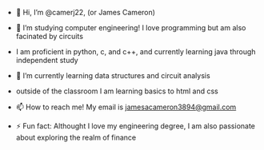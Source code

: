- 👋 Hi, I’m @camerj22, (or James Cameron)
  
- 👀 I’m studying computer engineering! I love programming but am also facinated by circuits
  
- I am proficient in python, c, and c++, and currently learning java through independent study
  
- 🌱 I’m currently learning data structures and circuit analysis

- outside of the classroom I am learning basics to html and css

- 📫 How to reach me! My email is jamesacameron3894@gmail.com
  
- ⚡ Fun fact: Althought I love my engineering degree, I am also passionate about exploring the realm of finance
